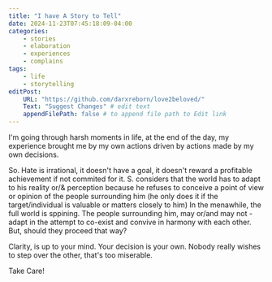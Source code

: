 ```yaml
---
title: "I have A Story to Tell"
date: 2024-11-23T07:45:18:09-04:00
categories: 
    - stories
    - elaboration
    - experiences
    - complains
tags:
    - life
    - storytelling
editPost:
    URL: "https://github.com/darxreborn/love2beloved/"
    Text: "Suggest Changes" # edit text
    appendFilePath: false # to append file path to Edit link
---
```


I'm going through harsh moments in life, at the end of the day, my experience brought me by my own actions driven by actions made by my own decisions.

So. Hate is irrational, it doesn't have a goal, it doesn't reward a profitable achievement if not commited for it.
S. considers that the world has to adapt to his reality or/& perception because he refuses to conceive a point of view or opinion of the people surrounding him (he only does it if the target/individual is valuable or matters closely to him)
In the menawhile, the full world is sppining.
The people surrounding him, may or/and may not - adapt in the attempt to co-exist and convive in harmony with each other. But, should they proceed that way?

Clarity, is up to your mind. Your decision is your own.
Nobody really wishes to step over the other, that's too miserable.

Take Care!
